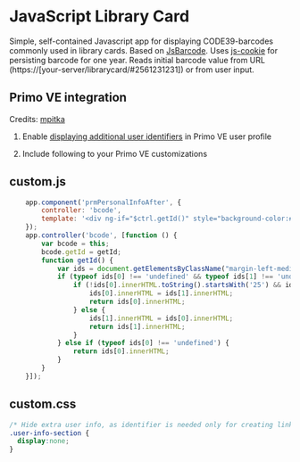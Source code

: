# JavaScript Library Card

Simple, self-contained Javascript app for displaying CODE39-barcodes commonly used in library cards.
Based on [JsBarcode](https://github.com/lindell/JsBarcode). Uses [js-cookie](https://github.com/js-cookie/js-cookie) for persisting barcode for one year.  Reads initial barcode value from URL (https://[your-server/librarycard/#2561231231]) or from user input.

## Primo VE integration

Credits: [mpitka](https://github.com/mpitka/)

1. Enable [displaying additional user identifiers](https://knowledge.exlibrisgroup.com/Primo/Product_Documentation/020Primo_VE/Primo_VE_(English)/060Library_Card_Configuration/Configuring_Personal_Details_Settings_for_Primo_VE) in Primo VE user profile

2. Include following to your Primo VE customizations

## custom.js

```JavaScript
    app.component('prmPersonalInfoAfter', {
        controller: 'bcode',
        template: '<div ng-if="$ctrl.getId()" style="background-color:#f3f3f3;display:block;margin:0 8px 0 8px;padding:15px 26px 15px 26px;">Kirjastokortti | Librarycard: &nbsp;<a href="https://yourserver/librarycard/#{{$ctrl.getId()}}" target="_blank">{{$ctrl.getId()}}</a></div>'
    });
    app.controller('bcode', [function () {
        var bcode = this;
        bcode.getId = getId;
        function getId() {
            var ids = document.getElementsByClassName("margin-left-medium");
            if (typeof ids[0] !== 'undefined' && typeof ids[1] !== 'undefined') {
                if (!ids[0].innerHTML.toString().startsWith('25') && ids[0].length != '10') {
                    ids[0].innerHTML = ids[1].innerHTML;
                    return ids[0].innerHTML;
                } else {
                    ids[1].innerHTML = ids[0].innerHTML;
                    return ids[1].innerHTML;
                }
            } else if (typeof ids[0] !== 'undefined') {
                return ids[0].innerHTML;
            }
        }
    }]);

```

## custom.css

```CSS
/* Hide extra user info, as identifier is needed only for creating link to library card */
.user-info-section {
  display:none;
}
```
